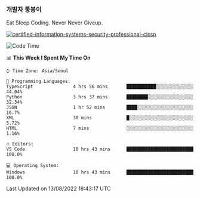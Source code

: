 ### 개발자 통붕이
Eat Sleep Coding.
Never Never Giveup.

[![certified-information-systems-security-professional-cissp](https://user-images.githubusercontent.com/44606727/157613689-acd84ec6-5f8f-4e79-89d9-a8d51f033634.png)](https://www.credly.com/badges/f394a010-85a0-450b-9136-8043af01d71c/public_url)

<!--START_SECTION:waka-->
![Code Time](http://img.shields.io/badge/Code%20Time-0%20secs-blue)

📊 **This Week I Spent My Time On** 

```text
⌚︎ Time Zone: Asia/Seoul

💬 Programming Languages: 
TypeScript               4 hrs 56 mins       ███████████░░░░░░░░░░░░░░   44.04% 
Python                   3 hrs 37 mins       ████████░░░░░░░░░░░░░░░░░   32.34% 
JSON                     1 hr 52 mins        ████░░░░░░░░░░░░░░░░░░░░░   16.7% 
XML                      38 mins             █░░░░░░░░░░░░░░░░░░░░░░░░   5.72% 
HTML                     7 mins              ░░░░░░░░░░░░░░░░░░░░░░░░░   1.16%

🔥 Editors: 
VS Code                  10 hrs 43 mins      █████████████████████████   100.0%

💻 Operating System: 
Windows                  10 hrs 43 mins      █████████████████████████   100.0%

```


 Last Updated on 13/08/2022 18:43:17 UTC
<!--END_SECTION:waka-->
